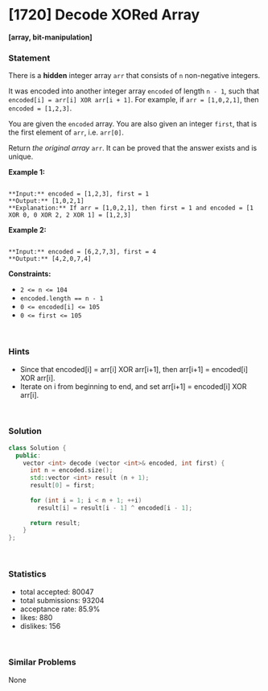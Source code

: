 # [1720] Decode XORed Array

**[array, bit-manipulation]**

### Statement

There is a **hidden** integer array `arr` that consists of `n` non-negative integers.

It was encoded into another integer array `encoded` of length `n - 1`, such that `encoded[i] = arr[i] XOR arr[i + 1]`. For example, if `arr = [1,0,2,1]`, then `encoded = [1,2,3]`.

You are given the `encoded` array. You are also given an integer `first`, that is the first element of `arr`, i.e. `arr[0]`.

Return *the original array* `arr`. It can be proved that the answer exists and is unique.


**Example 1:**

```

**Input:** encoded = [1,2,3], first = 1
**Output:** [1,0,2,1]
**Explanation:** If arr = [1,0,2,1], then first = 1 and encoded = [1 XOR 0, 0 XOR 2, 2 XOR 1] = [1,2,3]

```

**Example 2:**

```

**Input:** encoded = [6,2,7,3], first = 4
**Output:** [4,2,0,7,4]

```

**Constraints:**
* `2 <= n <= 104`
* `encoded.length == n - 1`
* `0 <= encoded[i] <= 105`
* `0 <= first <= 105`


<br>

### Hints

- Since that encoded[i] = arr[i] XOR arr[i+1], then arr[i+1] = encoded[i] XOR arr[i].
- Iterate on i from beginning to end, and set arr[i+1] = encoded[i] XOR arr[i].

<br>

### Solution

```cpp
class Solution {
  public:
    vector <int> decode (vector <int>& encoded, int first) {
      int n = encoded.size();
      std::vector <int> result (n + 1);
      result[0] = first;
      
      for (int i = 1; i < n + 1; ++i)
        result[i] = result[i - 1] ^ encoded[i - 1];
      
      return result;
    }
};
```

<br>

### Statistics

- total accepted: 80047
- total submissions: 93204
- acceptance rate: 85.9%
- likes: 880
- dislikes: 156

<br>

### Similar Problems

None
